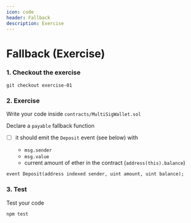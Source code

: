 ```yaml
---
icon: code
header: Fallback
description: Exercise
---
```


# Fallback (Exercise)

### 1. Checkout the exercise

```shell
git checkout exercise-01
```

### 2. Exercise

Write your code inside `contracts/MultiSigWallet.sol`

Declare a `payable` fallback function

- [ ] it should emit the `Deposit` event (see below) with

  - `msg.sender`
  - `msg.value`
  - current amount of ether in the contract (`address(this).balance`)

```solidity
event Deposit(address indexed sender, uint amount, uint balance);
```

### 3. Test

Test your code

```
npm test
```
